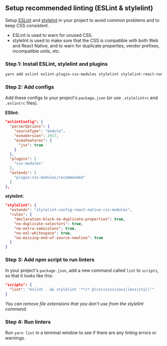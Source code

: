 ## Setup recommended linting (ESLint & stylelint)

Setup [ESLint](https://eslint.org) and [stylelint](https://stylelint.io/) in your project to avoid common problems and to keep CSS consistent.

- ESLint is used to warn for unused CSS.
- stylelint is used to make sure that the CSS is compatible with both Web and React Native, and to warn for duplicate properties, vendor prefixes, incompatible units, etc.

### Step 1: Install ESLint, stylelint and plugins

```sh
yarn add eslint eslint-plugin-css-modules stylelint stylelint-react-native stylelint-config-react-native-css-modules --dev
```

### Step 2: Add configs

Add these configs to your project's `package.json` (or use `.stylelintrc` and `.eslintrc` files).

**ESlint:**

```json
"eslintConfig": {
  "parserOptions": {
    "sourceType": "module",
    "ecmaVersion": 2017,
    "ecmaFeatures": {
      "jsx": true
    }
  },
  "plugins": [
    "css-modules"
  ],
  "extends": [
    "plugin:css-modules/recommended"
  ]
},
```

**stylelint:**

```json
"stylelint": {
  "extends": "stylelint-config-react-native-css-modules",
  "rules": {
    "declaration-block-no-duplicate-properties": true,
    "no-duplicate-selectors": true,
    "no-extra-semicolons": true,
    "no-eol-whitespace": true,
    "no-missing-end-of-source-newline": true
  }
}
```

### Step 3: Add npm script to run linters

In your project's `package.json`, add a new command called `lint` to `scripts`, so that it looks like this:

```json
"scripts": {
  "lint": "eslint . && stylelint '**/*.@(css|scss|sass|less|styl)'"
}
```

_You can remove file extensions that you don't use from the stylelint command._

### Step 4: Run linters

Run `yarn lint` in a terminal window to see if there are any linting errors or warnings.
